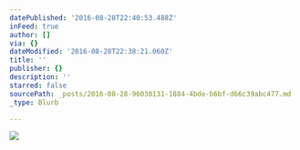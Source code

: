 ```yaml
---
datePublished: '2016-08-28T22:40:53.488Z'
inFeed: true
author: []
via: {}
dateModified: '2016-08-28T22:38:21.060Z'
title: ''
publisher: {}
description: ''
starred: false
sourcePath: _posts/2016-08-28-96030131-1884-4bde-b6bf-d66c39abc477.md
_type: Blurb

---
```

![](https://the-grid-user-content.s3-us-west-2.amazonaws.com/470079a3-16e7-482e-9859-a85a3cfb837b.jpg)